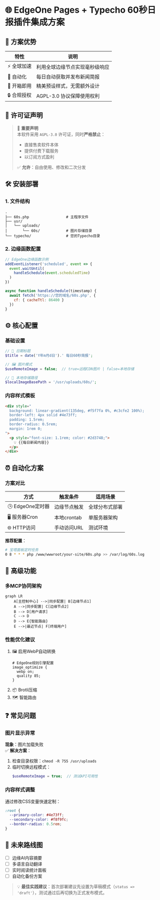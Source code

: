 # 🌐 EdgeOne Pages + Typecho 60秒日报插件集成方案

## 🎯 方案优势
| 特性 | 说明 |
|------|------|
| ⚡ 全球加速 | 利用全球边缘节点实现毫秒级响应 |
| 🤖 自动化 | 每日自动获取并发布新闻简报 |
| 🎨 开箱即用 | 精美预设样式，无需额外设计 |
| 🔒 合规授权 | AGPL-3.0 协议保障使用权利 |

## 📜 许可证声明
> 📌 **重要声明**  
> 本软件采用 `AGPL-3.0` 许可证，同时**严格禁止**：
> - 直接售卖软件本体
> - 提供付费下载服务
> - 以订阅方式盈利  
> 
> ✅ **允许**：自由使用、修改和二次分发

## 🛠️ 安装部署

### 1. 文件结构
```text
.
├── 60s.php                 # 主程序文件
├── usr/
│   └── uploads/
│       └── 60s/            # 图片存储目录
└── typecho/                # 您的Typecho目录
```

### 2. 边缘函数配置
```javascript
// EdgeOne边缘函数示例
addEventListener('scheduled', event => {
  event.waitUntil(
    handleSchedule(event.scheduledTime)
  )
})

async function handleSchedule(timestamp) {
  await fetch('https://您的域名/60s.php', {
    cf: { cacheTtl: 86400 }
  })
}
```

## ⚙️ 核心配置

### 基础设置
```php
// 📅 日期标题
$title = date('Y年m月d日').' 每日60秒简报';

// 🖼️ 图片模式
$useRemoteImage = false;  // true=远程CDN图片 | false=本地存储

// 📂 本地存储路径
$localImageBasePath = '/usr/uploads/60s/';
```

### 内容样式模板
```html
<div style="
  background: linear-gradient(135deg, #f5f7fa 0%, #c3cfe2 100%);
  border-left: 4px solid #4e73ff;
  padding: 1.5rem;
  border-radius: 0.5rem;
  margin: 1rem 0;
">
  <p style="font-size: 1.1rem; color: #2d3748;">
    💡 {{每日新闻内容}}
  </p>
</div>
```

## ⏰ 自动化方案

### 方案对比
| 方式 | 触发条件 | 适用场景 |
|------|----------|----------|
| 🕒 EdgeOne定时器 | 边缘节点触发 | 全球分布式部署 |
| 🖥️ 服务器Cron | 本地crontab | 单服务器架构 |
| 🌐 HTTP访问 | 手动访问URL | 测试环境 |

**推荐配置**：
```bash
# 宝塔面板定时任务
0 8 * * * php /www/wwwroot/your-site/60s.php >> /var/log/60s.log
```

## 🧰 高级功能

### 多MCP协同架构
```mermaid
graph LR
    A[主控制中心] -->|同步配置| B[边缘节点1]
    A -->|同步配置| C[边缘节点2]
    B --> D[用户请求]
    C --> D
    D --> E{智能路由}
    E -->|最近节点| F[终端用户]
```

### 性能优化建议
1. 🖼️ 启用WebP自动转换
   ```nginx
   # EdgeOne规则引擎配置
   image_optimize {
     webp on;
     quality 85;
   }
   ```
2. 📦 Brotli压缩
3. 🗺️ 智能路由

## ❓ 常见问题

### 图片显示异常
**现象**：图片加载失败  
✅ **解决方案**：
1. 检查目录权限：`chmod -R 755 /usr/uploads`
2. 临时切换远程模式：
   ```php
   $useRemoteImage = true;  // 测试API可用性
   ```

### 内容样式调整
通过修改CSS变量快速定制：
```css
:root {
  --primary-color: #4e73ff;
  --secondary-color: #f8f9fc;
  --border-radius: 0.5rem;
}
```

## 🚀 未来路线图
- [ ] 边缘AI内容摘要
- [ ] 多语言自动翻译
- [ ] 实时阅读统计面板
- [ ] 自动化备份方案

> 💡 **最佳实践建议**：首次部署建议先设置为草稿模式（`status => 'draft'`），测试通过后再切换为正式发布模式。
